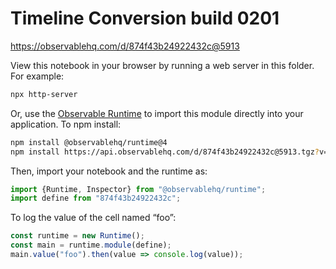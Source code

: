 # Timeline Conversion  build 0201

https://observablehq.com/d/874f43b24922432c@5913

View this notebook in your browser by running a web server in this folder. For
example:

~~~sh
npx http-server
~~~

Or, use the [Observable Runtime](https://github.com/observablehq/runtime) to
import this module directly into your application. To npm install:

~~~sh
npm install @observablehq/runtime@4
npm install https://api.observablehq.com/d/874f43b24922432c@5913.tgz?v=3
~~~

Then, import your notebook and the runtime as:

~~~js
import {Runtime, Inspector} from "@observablehq/runtime";
import define from "874f43b24922432c";
~~~

To log the value of the cell named “foo”:

~~~js
const runtime = new Runtime();
const main = runtime.module(define);
main.value("foo").then(value => console.log(value));
~~~

